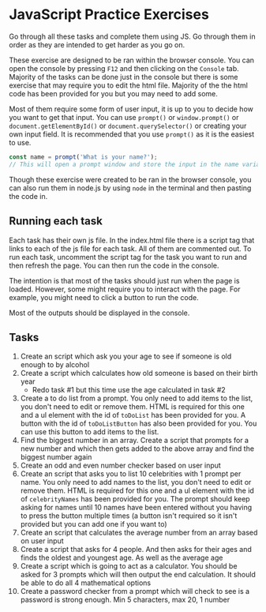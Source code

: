 # JavaScript Practice Exercises

Go through all these tasks and complete them using JS. Go through them in order as they are intended to get harder as you go on.

These exercise are designed to be ran within the browser console. You can open the console by pressing `F12` and then clicking on the `Console` tab. Majority of the tasks can be done just in the console but there is some exercise that may require you to edit the html file. Majority of the the html code has been provided for you but you may need to add some.

Most of them require some form of user input, it is up to you to decide how you want to get that input. You can use `prompt()` or `window.prompt()` or `document.getElementById()` or `document.querySelector()` or creating your own input field. It is recommended that you use `prompt()` as it is the easiest to use.

```javascript
const name = prompt('What is your name?');
// This will open a prompt window and store the input in the name variable
```

Though these exercise were created to be ran in the browser console, you can also run them in node.js by using `node` in the terminal and then pasting the code in.

## Running each task

Each task has their own js file. In the index.html file there is a script tag that links to each of the js file for each task. All of them are commented out. To run each task, uncomment the script tag for the task you want to run and then refresh the page. You can then run the code in the console.

The intention is that most of the tasks should just run when the page is loaded. However, some might require you to interact with the page. For example, you might need to click a button to run the code.

Most of the outputs should be displayed in the console.

## Tasks

1. Create an script which ask you your age to see if someone is old enough to by alcohol
2. Create a script which calculates how old someone is based on their birth year
   - Redo task #1 but this time use the age calculated in task #2
3. Create a to do list from a prompt. You only need to add items to the list, you don't need to edit or remove them. HTML is required for this one and a ul element with the id of `toDoList` has been provided for you. A button with the id of `toDoListButton` has also been provided for you. You can use this button to add items to the list.
4. Find the biggest number in an array. Create a script that prompts for a new number and which then gets added to the above array and find the biggest number again
5. Create an odd and even number checker based on user input
6. Create an script that asks you to list 10 celebrities with 1 prompt per name. You only need to add names to the list, you don't need to edit or remove them. HTML is required for this one and a ul element with the id of `celebrityNames` has been provided for you. The prompt should keep asking for names until 10 names have been entered without you having to press the button multiple times (a button isn't required so it isn't provided but you can add one if you want to)
7. Create an script that calculates the average number from an array based on user input
8. Create a script that asks for 4 people. And then asks for their ages and finds the oldest and youngest age. As well as the average age
9. Create a script which is going to act as a calculator. You should be asked for 3 prompts which will then output the end calculation. It should be able to do all 4 mathematical options
10. Create a password checker from a prompt which will check to see is a password is strong enough. Min 5 characters, max 20, 1 number
